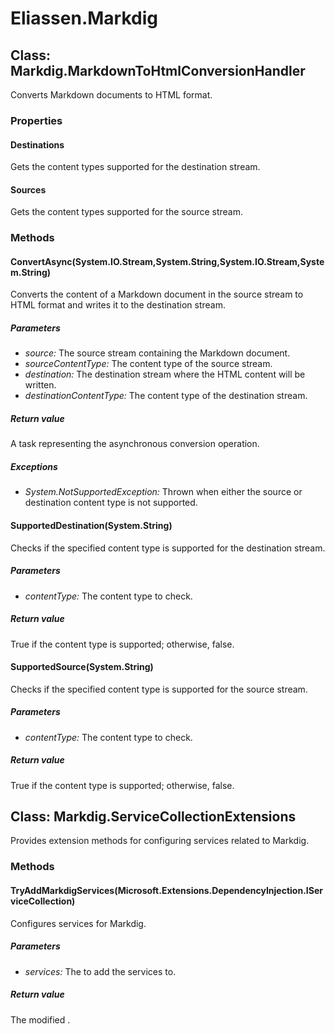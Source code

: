 ﻿# Eliassen.Markdig


## Class: Markdig.MarkdownToHtmlConversionHandler
Converts Markdown documents to HTML format. 

### Properties

#### Destinations
Gets the content types supported for the destination stream.
#### Sources
Gets the content types supported for the source stream.
### Methods


#### ConvertAsync(System.IO.Stream,System.String,System.IO.Stream,System.String)
Converts the content of a Markdown document in the source stream to HTML format and writes it to the destination stream. 


##### Parameters
* *source:* The source stream containing the Markdown document.
* *sourceContentType:* The content type of the source stream.
* *destination:* The destination stream where the HTML content will be written.
* *destinationContentType:* The content type of the destination stream.




##### Return value
A task representing the asynchronous conversion operation.



##### Exceptions

* *System.NotSupportedException:* Thrown when either the source or destination content type is not supported.




#### SupportedDestination(System.String)
Checks if the specified content type is supported for the destination stream. 


##### Parameters
* *contentType:* The content type to check.




##### Return value
True if the content type is supported; otherwise, false.



#### SupportedSource(System.String)
Checks if the specified content type is supported for the source stream. 


##### Parameters
* *contentType:* The content type to check.




##### Return value
True if the content type is supported; otherwise, false.



## Class: Markdig.ServiceCollectionExtensions
Provides extension methods for configuring services related to Markdig. 

### Methods


#### TryAddMarkdigServices(Microsoft.Extensions.DependencyInjection.IServiceCollection)
Configures services for Markdig. 


##### Parameters
* *services:* The to add the services to.




##### Return value
The modified .

